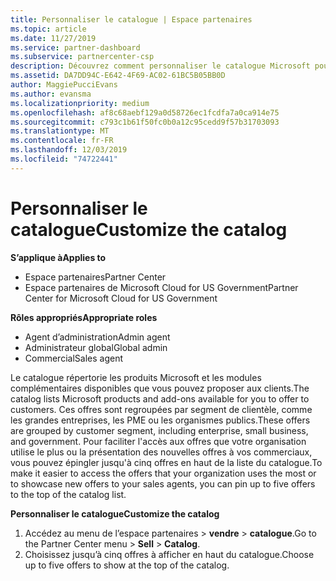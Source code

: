 ```yaml
---
title: Personnaliser le catalogue | Espace partenaires
ms.topic: article
ms.date: 11/27/2019
ms.service: partner-dashboard
ms.subservice: partnercenter-csp
description: Découvrez comment personnaliser le catalogue Microsoft pour faciliter l’accès aux offres ou produits que votre organisation utilise le plus.
ms.assetid: DA7DD94C-E642-4F69-AC02-61BC5B05BB0D
author: MaggiePucciEvans
ms.author: evansma
ms.localizationpriority: medium
ms.openlocfilehash: af8c68aebf129a0d58726ec1fcdfa7a0ca914e75
ms.sourcegitcommit: c793c1b61f50fc0b0a12c95cedd9f57b31703093
ms.translationtype: MT
ms.contentlocale: fr-FR
ms.lasthandoff: 12/03/2019
ms.locfileid: "74722441"
---
```

# <a name="customize-the-catalog"></a><span data-ttu-id="2c682-103">Personnaliser le catalogue</span><span class="sxs-lookup"><span data-stu-id="2c682-103">Customize the catalog</span></span>

<span data-ttu-id="2c682-104">**S’applique à**</span><span class="sxs-lookup"><span data-stu-id="2c682-104">**Applies to**</span></span>

-  <span data-ttu-id="2c682-105">Espace partenaires</span><span class="sxs-lookup"><span data-stu-id="2c682-105">Partner Center</span></span>
-  <span data-ttu-id="2c682-106">Espace partenaires de Microsoft Cloud for US Government</span><span class="sxs-lookup"><span data-stu-id="2c682-106">Partner Center for Microsoft Cloud for US Government</span></span>

<span data-ttu-id="2c682-107">**Rôles appropriés**</span><span class="sxs-lookup"><span data-stu-id="2c682-107">**Appropriate roles**</span></span>

- <span data-ttu-id="2c682-108">Agent d’administration</span><span class="sxs-lookup"><span data-stu-id="2c682-108">Admin agent</span></span>
- <span data-ttu-id="2c682-109">Administrateur global</span><span class="sxs-lookup"><span data-stu-id="2c682-109">Global admin</span></span>
- <span data-ttu-id="2c682-110">Commercial</span><span class="sxs-lookup"><span data-stu-id="2c682-110">Sales agent</span></span>

<span data-ttu-id="2c682-111">Le catalogue répertorie les produits Microsoft et les modules complémentaires disponibles que vous pouvez proposer aux clients.</span><span class="sxs-lookup"><span data-stu-id="2c682-111">The catalog lists Microsoft products and add-ons available for you to offer to customers.</span></span> <span data-ttu-id="2c682-112">Ces offres sont regroupées par segment de clientèle, comme les grandes entreprises, les PME ou les organismes publics.</span><span class="sxs-lookup"><span data-stu-id="2c682-112">These offers are grouped by customer segment, including enterprise, small business, and government.</span></span> <span data-ttu-id="2c682-113">Pour faciliter l'accès aux offres que votre organisation utilise le plus ou la présentation des nouvelles offres à vos commerciaux, vous pouvez épingler jusqu'à cinq offres en haut de la liste du catalogue.</span><span class="sxs-lookup"><span data-stu-id="2c682-113">To make it easier to access the offers that your organization uses the most or to showcase new offers to your sales agents, you can pin up to five offers to the top of the catalog list.</span></span>

<span data-ttu-id="2c682-114">**Personnaliser le catalogue**</span><span class="sxs-lookup"><span data-stu-id="2c682-114">**Customize the catalog**</span></span>

1.  <span data-ttu-id="2c682-115">Accédez au menu de l’espace partenaires &gt; **vendre** &gt; **catalogue**.</span><span class="sxs-lookup"><span data-stu-id="2c682-115">Go to the Partner Center menu &gt; **Sell** &gt; **Catalog**.</span></span>
2.  <span data-ttu-id="2c682-116">Choisissez jusqu’à cinq&nbsp;offres à afficher en haut du catalogue.</span><span class="sxs-lookup"><span data-stu-id="2c682-116">Choose up to five offers to show at the top of the catalog.</span></span>

 

 



